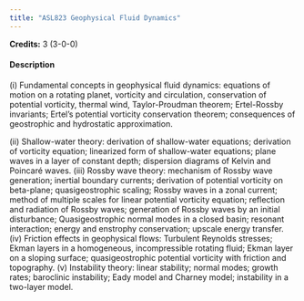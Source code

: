 ```yaml
---
title: "ASL823 Geophysical Fluid Dynamics"
---
```

**Credits:** 3 (3-0-0)

#### Description
(i) Fundamental concepts in geophysical fluid dynamics: equations of motion on a rotating planet, vorticity and circulation, conservation of potential vorticity, thermal wind, Taylor-Proudman theorem; Ertel-Rossby invariants; Ertel’s potential vorticity conservation theorem; consequences of geostrophic and hydrostatic approximation.

(ii) Shallow-water theory: derivation of shallow-water equations; derivation of vorticity equation; linearized form of shallow-water equations; plane waves in a layer of constant depth; dispersion diagrams of Kelvin and Poincaré waves. (iii) Rossby wave theory: mechanism of Rossby wave generation; inertial boundary currents; derivation of potential vorticity on beta-plane; quasigeostrophic scaling; Rossby waves in a zonal current; method of multiple scales for linear potential vorticity equation; reflection and radiation of Rossby waves; generation of Rossby waves by an initial disturbance; Quasigeostrophic normal modes in a closed basin; resonant interaction; energy and enstrophy conservation; upscale energy transfer. (iv) Friction effects in geophysical flows: Turbulent Reynolds stresses; Ekman layers in a homogeneous, incompressible rotating fluid; Ekman layer on a sloping surface; quasigeostrophic potential vorticity with friction and topography. (v) Instability theory: linear stability; normal modes; growth rates; baroclinic instability; Eady model and Charney model; instability in a two-layer model.